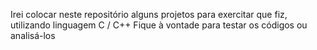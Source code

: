 Irei colocar neste repositório alguns projetos para exercitar que fiz, utilizando linguagem C / C++
Fique à vontade para testar os códigos ou analisá-los
